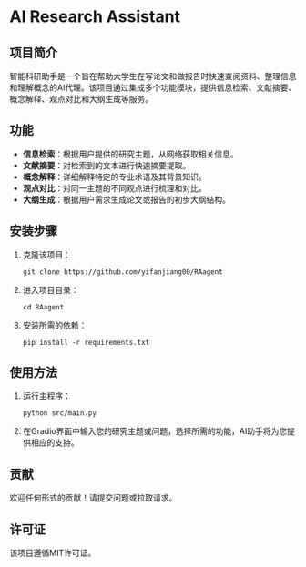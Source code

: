 # AI Research Assistant

## 项目简介

智能科研助手是一个旨在帮助大学生在写论文和做报告时快速查阅资料、整理信息和理解概念的AI代理。该项目通过集成多个功能模块，提供信息检索、文献摘要、概念解释、观点对比和大纲生成等服务。

## 功能

- **信息检索**：根据用户提供的研究主题，从网络获取相关信息。
- **文献摘要**：对检索到的文本进行快速摘要提取。
- **概念解释**：详细解释特定的专业术语及其背景知识。
- **观点对比**：对同一主题的不同观点进行梳理和对比。
- **大纲生成**：根据用户需求生成论文或报告的初步大纲结构。

## 安装步骤

1. 克隆该项目：
   ```
   git clone https://github.com/yifanjiang00/RAagent
   ```
2. 进入项目目录：
   ```
   cd RAagent
   ```
3. 安装所需的依赖：
   ```
   pip install -r requirements.txt
   ```

## 使用方法

1. 运行主程序：
   ```
   python src/main.py
   ```
2. 在Gradio界面中输入您的研究主题或问题，选择所需的功能，AI助手将为您提供相应的支持。

## 贡献

欢迎任何形式的贡献！请提交问题或拉取请求。

## 许可证

该项目遵循MIT许可证。
